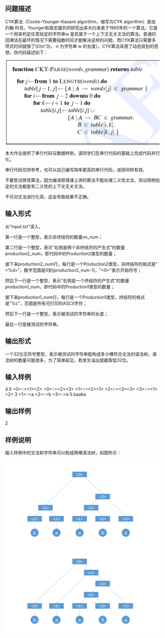 ## 问题描述

CYK算法（Cocke–Younger–Kasami algorithm，缩写为CYK algorithm）是由约翰·科克，Younger和嵩忠雄共同研究出来大约发表于1965年的一个算法，它是一个用来判定任意给定的字符串w 是否属于一个上下文无关文法的算法。普通的回溯法在最坏的情况下需要指数时间才能解决这样的问题，而CYK算法只需要多项式时间就够了(O(n^3)， n 为字符串 w 的长度）。CYK算法采用了动态规划的思想。伪代码描述如下：

![final_1.jpg](../assets/final_1.jpg)

本大作业提供了串行代码与数据样例，请同学们在串行代码的基础上完成代码并行化。

串行代码仅供参考，也可以自己编写效率更高的串行代码，成绩同样有效。

不要尝试修改算法，因为编译原理课上讲的算法不能处理二义性文法，测试用例给定的文法都是有二义性的上下文无关文法。

不可对文法进行化简，这会导致结果不正确。

## 输入形式

从"input.txt"读入。

第一行是一个整型，表示非终结符的数量vn_num；

第二行是一个整型，表示“右侧是两个非终结符的产生式”的数量production2_num，即代码中的Production2类型的数量；

接下来production2_num行，每行是一个Production2类型，非终结符的格式是"<%d>"，数字范围是0到(production2_num-1)，"<0>"表示开始符号；

然后下一行是一个整型，表示“右侧是一个终结符的产生式”的数量production1_num，即代码中的Production1类型的数量；

接下来production1_num行，每行是一个Production1类型，终结符的格式是"%c"，范围是所有可打印的ASCII字符；

然后下一行是一个整型，表示被测试的字符串的长度；

最后一行是被测试的字符串。

## 输出形式

一个32位无符号整型，表示被测试的字符串能构成多少棵符合文法的语法树，语法树的数量可能很多，为了简单起见，若发生溢出就截取低32位。

## 输入样例

4
5
<0>::=<1><2>
<0>::=<2><3>
<1>::=<2><1>
<2>::=<3><3>
<3>::=<1><2>
3
<1>::=a
<2>::=b
<3>::=a
5
baaba

## 输出样例

2

## 样例说明

输入样例中的文法和字符串可以构成两棵语法树，如图所示：

![final_2.png](../assets/final_2.png)